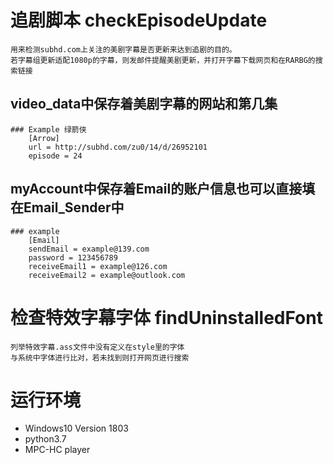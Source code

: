 # **追剧脚本 checkEpisodeUpdate**

    用来检测subhd.com上关注的美剧字幕是否更新来达到追剧的目的。
    若字幕组更新适配1080p的字幕，则发邮件提醒美剧更新，并打开字幕下载网页和在RARBG的搜索链接

##  **video_data中保存着美剧字幕的网站和第几集**

    ### Example 绿箭侠
        [Arrow]
        url = http://subhd.com/zu0/14/d/26952101
        episode = 24

## **myAccount中保存着Email的账户信息也可以直接填在Email_Sender中**

    ### example
        [Email]
        sendEmail = example@139.com  
        password = 123456789
        receiveEmail1 = example@126.com
        receiveEmail2 = example@outlook.com

# **检查特效字幕字体 findUninstalledFont**

    列举特效字幕.ass文件中没有定义在style里的字体
    与系统中字体进行比对，若未找到则打开网页进行搜索

# **运行环境**

- Windows10 Version 1803
- python3.7
- MPC-HC player